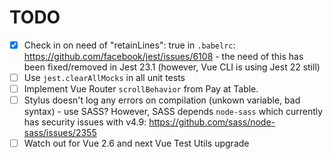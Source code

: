 # TODO

- [x] Check in on need of "retainLines": true in `.babelrc`: https://github.com/facebook/jest/issues/6108 - the need of this has been fixed/removed in Jest 23.1 (however, Vue CLI is using Jest 22 still)
- [ ] Use `jest.clearAllMocks` in all unit tests
- [ ] Implement Vue Router `scrollBehavior` from Pay at Table.
- [ ] Stylus doesn't log any errors on compilation (unkown variable, bad syntax) - use SASS? However, SASS depends `node-sass` which currently has security issues with v4.9: https://github.com/sass/node-sass/issues/2355
- [ ] Watch out for Vue 2.6 and next Vue Test Utils upgrade
